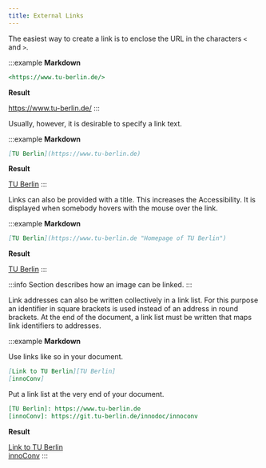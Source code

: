 ```yaml
---
title: External Links
---
```


The easiest way to create a link is to enclose the URL in the characters `<` and
`>`.

:::example
**Markdown**

```markdown
<https://www.tu-berlin.de/>
```

**Result**

<https://www.tu-berlin.de/>
:::

Usually, however, it is desirable to specify a link text.

:::example
**Markdown**

```markdown
[TU Berlin](https://www.tu-berlin.de)
```

**Result**

[TU Berlin](https://www.tu-berlin.de)
:::

Links can also be provided with a title. This increases the Accessibility.
It is displayed when somebody hovers with the mouse over the link.

:::example
**Markdown**

```markdown
[TU Berlin](https://www.tu-berlin.de "Homepage of TU Berlin")
```

**Result**

[TU Berlin](https://www.tu-berlin.de "Homepage of TU Berlin")
:::

:::info
Section [](/section/02-elements/04-media#images-as-link) describes
how an image can be linked.
:::

Link addresses can also be written collectively in a link list. For this
purpose an identifier in square brackets is used instead of an address in round
brackets. At the end of the document, a link list must be written that maps
link identifiers to addresses.

:::example
**Markdown**

Use links like so in your document.

```markdown
[Link to TU Berlin][TU Berlin]  
[innoConv]
```

Put a link list at the very end of your document.

```markdown
[TU Berlin]: https://www.tu-berlin.de
[innoConv]: https://git.tu-berlin.de/innodoc/innoconv
```

**Result**

[Link to TU Berlin][TU Berlin]  
[innoConv]
:::

[TU Berlin]: https://www.tu-berlin.de
[innoConv]: https://git.tu-berlin.de/innodoc/innoconv
